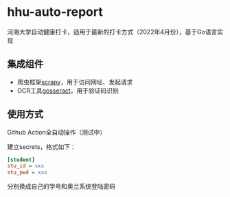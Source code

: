 # hhu-auto-report

河海大学自动健康打卡，适用于最新的打卡方式（2022年4月份），基于Go语言实现

## 集成组件

- 爬虫框架[scrapy](https://github.com/scrapy/scrapy)，用于访问网址、发起请求
- OCR工具[gosseract](https://github.com/otiai10/gosseract)，用于验证码识别

## 使用方式

Github Action全自动操作（测试中）

建立secrets，格式如下：

```ini
[student]
stu_id = xxx
stu_pwd = xxx
```

分别换成自己的学号和奥兰系统登陆密码

